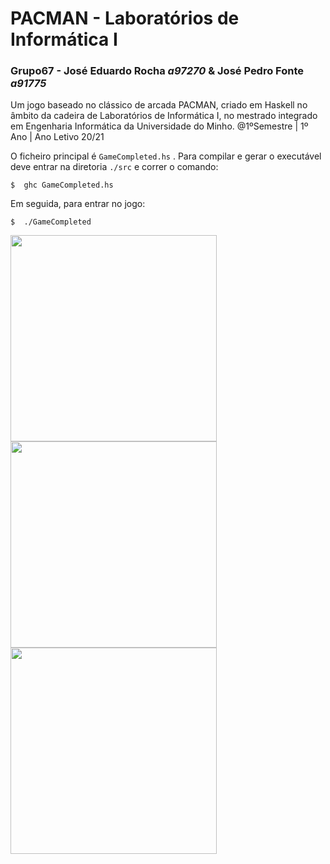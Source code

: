 # PACMAN - Laboratórios de Informática I

### __Grupo67__ - José Eduardo Rocha *a97270*  &  José Pedro Fonte *a91775*  

Um jogo baseado no clássico de arcada PACMAN, criado em Haskell no âmbito da cadeira de Laboratórios de Informática I, no mestrado integrado em Engenharia Informática da Universidade do Minho. @1ºSemestre | 1º Ano | Ano Letivo 20/21

O ficheiro principal é `GameCompleted.hs` . Para compilar e gerar o executável deve entrar na diretoria `./src` e correr o comando:

    $  ghc GameCompleted.hs

Em seguida, para entrar no jogo: 

    $  ./GameCompleted

<p float="left">
  <img src="https://raw.githubusercontent.com/josef8/Laboratorios-de-Informatica-I/main/src/ImagensParaPacman/Menus/screenSaver.png" width="330" />
  <img src="https://raw.githubusercontent.com/josef8/Laboratorios-de-Informatica-I/main/src/ImagensParaPacman/Menus/JogoNormal.png" width="330" />
  <img src="https://raw.githubusercontent.com/josef8/Laboratorios-de-Informatica-I/main/src/ImagensParaPacman/Menus/MainInc.png" width="330" /> 
  
</p>
